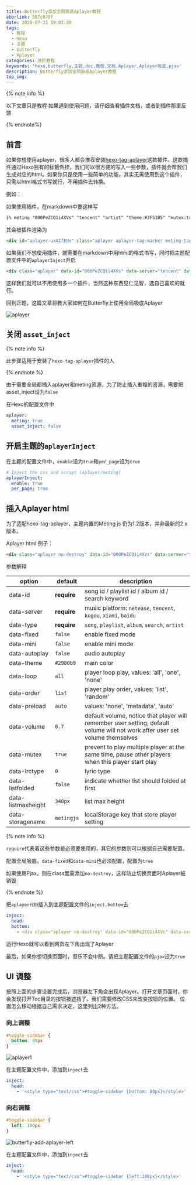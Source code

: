 ```yaml
---
title: Butterfly添加全局吸底Aplayer教程
abbrlink: 507c070f
date: 2020-07-31 19:02:28
tags:
  - 教程
  - Hexo
  - 主题
  - butterfly
  - Aplayer
categories: 进阶教程
keywords: 'hexo,butterfly,主题,doc,教程,文档,Aplayer,Aplayer吸底,pjax'
description: Butterfly添加全局吸底Aplayer教程
top_img:
---
```


{% note info %}

以下文章只是教程
如果遇到使用问题，请仔细查看插件文档，或者到插件那里反馈

{% endnote%}
## 前言

如果你想使用aplayer，很多人都会推荐安装[hexo-tag-aplayer](https://github.com/MoePlayer/hexo-tag-aplayer)这款插件。这款插件通过Hexo独有的标籤外挂，我们可以很方便的写入一些参数，插件就会帮我们生成对应的html。如果你只是使用一些简单的功能，其实无需使用到这个插件，只需以html格式书写就行，不用插件去转换。

例如：

如果使用插件，在markdown中要这样写

```markdown
{% meting "000PeZCQ1i4XVs" "tencent" "artist" "theme:#3F51B5" "mutex:true" "preload:auto" %}
```

其会被插件渲染为

```html
<div id="aplayer-uxAIfEUs" class="aplayer aplayer-tag-marker meting-tag-marker" data-id="000PeZCQ1i4XVs" data-server="tencent" data-type="artist" data-mode="circulation" data-autoplay="false" data-mutex="true" data-listmaxheight="340px" data-preload="auto" data-theme="#3F51B5"></div>
```

如果我们不想使用插件，就需要在markdown中用html的格式书写，同时把主题配置文件中的`aplayerInject`开启

```markdown
<div class="aplayer" data-id="000PeZCQ1i4XVs" data-server="tencent" data-type="artist" data-mutex="true" data-preload="auto" data-theme="#3F51B5"></div>
```

这样我们就可以不用使用多一个插件，当然这种东西见仁见智，选自己喜欢的就行。

回到正题，这篇文章将教大家如何在Butterfly上使用全局吸底Aplayer

![aplayer](https://cdn.jsdelivr.net/gh/jerryc127/CDN/img/butterfly-aplayer-xidi.gif)

## 关闭 `asset_inject`

{% note info %}

此步骤适用于安装了`hexo-tag-aplayer`插件的人

{% endnote %}



由于需要全局都插入aplayer和meting资源，为了防止插入重複的资源，需要把asset_inject设为`false`

在Hexo的配置文件中

```yaml
aplayer:
  meting: true
  asset_inject: false
```

## 开启主题的`aplayerInject`

在主题的配置文件中，`enable`设为`true`和`per_page`设为`true`

```yaml
# Inject the css and script (aplayer/meting)
aplayerInject:
  enable: true
  per_page: true
```

## 插入Aplayer html

为了适配hexo-tag-aplayer，主题内置的Meting js 仍为1.2版本，并非最新的2.x版本。

Aplayer html 例子：

```markdown
<div class="aplayer no-destroy" data-id="000PeZCQ1i4XVs" data-server="tencent" data-type="artist" data-fixed="true" data-mini="true" data-listFolded="false" data-order="random" data-preload="none" data-autoplay="true" muted></div>
```

参数解释

| option             | default     | description                                                                                                                  |
| ------------------ | ----------- | ---------------------------------------------------------------------------------------------------------------------------- |
| data-id            | **require** | song id / playlist id / album id / search keyword                                                                            |
| data-server        | **require** | music platform: `netease`, `tencent`, `kugou`, `xiami`, `baidu`                                                              |
| data-type          | **require** | `song`, `playlist`, `album`, `search`, `artist`                                                                              |
| data-fixed         | `false`     | enable fixed mode                                                                                                            |
| data-mini          | `false`     | enable mini mode                                                                                                             |
| data-autoplay      | `false`     | audio autoplay                                                                                                               |
| data-theme         | `#2980b9`   | main color                                                                                                                   |
| data-loop          | `all`       | player loop play, values: 'all', 'one', 'none'                                                                               |
| data-order         | `list`      | player play order, values: 'list', 'random'                                                                                  |
| data-preload       | `auto`      | values: 'none', 'metadata', 'auto'                                                                                           |
| data-volume        | `0.7`       | default volume, notice that player will remember user setting, default volume will not work after user set volume themselves |
| data-mutex         | `true`      | prevent to play multiple player at the same time, pause other players when this player start play                            |
| data-lrctype       | `0`         | lyric type                                                                                                                   |
| data-listfolded    | `false`     | indicate whether list should folded at first                                                                                 |
| data-listmaxheight | `340px`     | list max height                                                                                                              |
| data-storagename   | `metingjs`  | localStorage key that store player setting                                                                                   |

{% note info %}

`require`代表着这些参数是必须要使用的，其它的参数则可以根据自己需要配置。

配置全局吸底，`data-fixed`和`data-mini`也必须配置，配置为`true`

如果使用Pjax，则在class里需添加`no-destroy`，这样防止切换页面时Aplayer被销毁

{% endnote %}

把`aplayer代码`插入到主题配置文件的`inject.bottom`去

```yaml
inject:
  head:
  bottom:
    - <div class="aplayer no-destroy" data-id="000PeZCQ1i4XVs" data-server="tencent" data-type="artist" data-fixed="true" data-mini="true" data-listFolded="false" data-order="random" data-preload="none" data-autoplay="true" muted></div>
```

运行Hexo就可以看到网页左下角出现了Aplayer

最后，如果你想切换页面时，音乐不会中断。请把主题配置文件的`pjax`设为`true`

## UI 调整

按照上面的步骤设置完成后，浏览器左下角会出现Aplayer。打开文章页面时，你会发现打开Toc目录的按钮被遮挡了。我们需要修改CSS来改变按钮的位置。
位置怎么移动根据自己需求决定，这里列出2种方法。

### 向上调整

```css
#toggle-sidebar {
  bottom: 80px
}
```

![aplayer1](https://cdn.jsdelivr.net/gh/jerryc127/CDN/img/butterfly-add-aplayer-css-bottom.gif)

在主题配置文件中，添加到`inject`去

```yaml
inject:
  head:
    - '<style type="text/css">#toggle-sidebar {bottom: 80px}</style>'
```

### 向右调整

```css
#toggle-sidebar {
  left: 100px
}
```

![butterfly-add-aplayer-left](https://cdn.jsdelivr.net/gh/jerryc127/CDN/img/butterfly-add-aplayer-left.gif)

在主题配置文件中，添加到`inject`去

```yaml
inject:
  head:
    - '<style type="text/css">#toggle-sidebar {left:100px}</style>'
```

